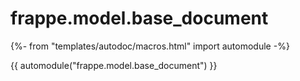 # frappe.model.base_document

{%- from "templates/autodoc/macros.html" import automodule -%}

{{ automodule("frappe.model.base_document") }}